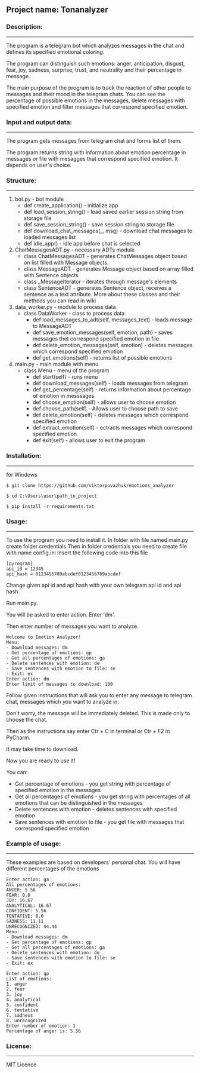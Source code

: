 ## Project name: Tonanalyzer


### Description:
---
The program is a telegram bot which analyzes messages in the chat and defines its specified emotional coloring.

The program can distinguish such emotions: anger, anticipation, disgust, fear, joy, sadness, surprise, trust, and neutrality and their percentage in message.

The main purpose of the program is to track the reaction of other people to messages and their mood in the telegram chats. You can see the percentage of possible emotions in the messages, delete messages with specified emotion and filter messages that correspond specified emotion.
### Input and output data:
---
The program gets messages from telegram chat and forms list of them.

The program returns string with information about emotion percentage in messages or file with mesagges that correspond specified emotion. It depends on user's choice.
### Structure:
---
1. bot.py - bot module
   - def create_application() - initialize app
   - def load_session_string() - load saved earlier session string from storage file
   - def save_session_string() - save session string to storage file
   - def download_chat_messages(_, msg) - download chat messages to loaded messages list
   - def idle_app() - idle app before chat is selected
2. ChatMessagesADT.py - necessary ADTs module
   - class ChatMessagesADT - generates ChatMessages object based on list filled with Message objects.
   - class MessageADT - generates Message object based on array filled with Sentence objects
   - class _MessageIterator - iterates through message's elements
   - class SentenceADT - generates Sentence object, receives a sentence as a text attribute.
   More about these classes and their methods you can read in wiki
3. data_worker.py - module to process data
    - class DataWorker - class to process data
       * def load_messages_to_adt(self, messages_text) - loads message to MessageADT
       * def save_emotion_messages(self, emotion, path) - saves messages thet correspond specified emotion in file
       * def delete_emotion_messages(self, emotion) - deletes messages which correspond specified emotion
       * def get_emotions(self) - returns list of possible emotions
4. main.py - main module with menu
   - class Menu - menu of the program
       * def start(self) - runs menu
       * def download_messages(self) - loads messages from telegram
       * def get_percentage(self) - returns information about percentage of emotion in messsages
       * def choose_emotion(self) - allows user to choose emotion
       * def choose_path(self) - Allows user to choose path to save
       * def delete_emotion(self) - deletes messages which correspond specified emotion
       * def extract_emotion(self) - ectracts messages which correspond specified emotion
       * def exit(self) - allows user to exit the program

### Installation: 
---
for Windows
```
$ git clone https://github.com/viktorpovazhuk/emotions_analyzer

$ cd C:\Users\user\path_to_project

$ pip install -r requirements.txt
```

### Usage: 
---
To use the program you need to install it.
In folder with file named main.py create folder credentials
Then in folder credentials you need to create file  with name config.ini
Insert the following code into this file
```
[pyrogram]
api_id = 12345
api_hash = 0123456789abcdef0123456789abcdef
```
Change given api id and api hash with your own telegram api id and api hash.

Run main.py.

You will be asked to enter action. Enter 'dm'.

Then enter number of messages you want to analyze.
```
Welcome to Emotion Analyzer!
Menu: 
- Download messages: dm
- Get percentage of emotions: gp
- Get all percentages of emotions: ga
- Delete sentences with emotion: de
- Save sentences with emotion to file: se
- Exit: ex
Enter action: dm
Enter limit of messages to download: 100 
```
Follow given instructions that will ask you to enter any message to telegram chat, messages which you want to analyze in.

Don't worry, the message will be immediately deleted. This is made only to choose the chat.

Then as the instructions say enter Ctr + C in terminal or Ctr + F2 in PyCharm.

It may take time to download.

Now you are ready to use it!

You can:
- Get percentage of emotions - you get string with percentage of specified emotion in the messages
- Get all percentages of emotions - you get string with percentages of all emotions that can be distinguished in the messages
- Delete sentences with emotion - deletes sentences with specified emotion
- Save sentences with emotion to file - you get file with messages that correspond specified emotion
### Example of usage:
---
These examples are based on developers' personal chat. You will have different percentages of the emotions
```
Enter action: ga
All percentages of emotions:
ANGER: 5.56
FEAR: 0.0
JOY: 16.67
ANALYTICAL: 16.67
CONFIDENT: 5.56
TENTATIVE: 0.0
SADNESS: 11.11
UNRECOGNIZED: 44.44
Menu:
- Download messages: dm
- Get percentage of emotions: gp
- Get all percentages of emotions: ga
- Delete sentences with emotion: de
- Save sentences with emotion to file: se
- Exit: ex
```
```
Enter action: gp
List of emotions:
1. anger
2. fear
3. joy
4. analytical
5. confident
6. tentative
7. sadness
8. unrecognized
Enter number of emotion: 1
Percentage of anger is: 5.56
```

### License:
---
MIT Licence
